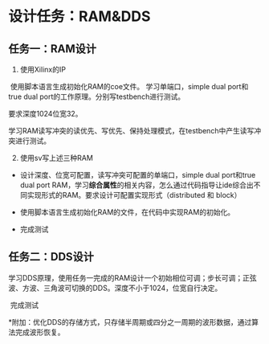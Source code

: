 # 设计任务：RAM&DDS

## 	任务一：RAM设计

1.  使用Xilinx的IP

​	使用脚本语言生成初始化RAM的coe文件。 学习单端口，simple dual port和true dual port的工作原理。分别写testbench进行测试。

要求深度1024位宽32。

​	学习RAM读写冲突的读优先、写优先、保持处理模式，在testbench中产生读写冲突进行测试。

2. 使用sv写上述三种RAM

- 设计深度、位宽可配置，读写冲突可配置的单端口，simple dual port和true dual port RAM，学习**综合属性**的相关内容，怎么通过代码指导让ide综合出不同实现形式的RAM。要求设计可配置实现形式（distributed 和 block）

- 使用脚本语言生成初始化RAM的文件，在代码中实现RAM的初始化。

- 完成测试



## 	任务二：DDS设计

​	学习DDS原理，使用任务一完成的RAM设计一个初始相位可调；步长可调；正弦波、方波、三角波可切换的DDS。深度不小于1024，位宽自行决定。

​	完成测试

\*附加：优化DDS的存储方式，只存储半周期或四分之一周期的波形数据，通过算法完成波形恢复。

